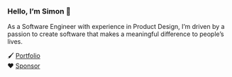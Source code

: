 ### Hello, I’m Simon 👋

As a Software Engineer with experience in Product Design, I’m driven by a passion to create software that makes a meaningful difference to people’s lives.

🖌️ [Portfolio](https://www.simonheys.com/)<br />
❤️ [Sponsor](https://github.com/sponsors/simonheys)
